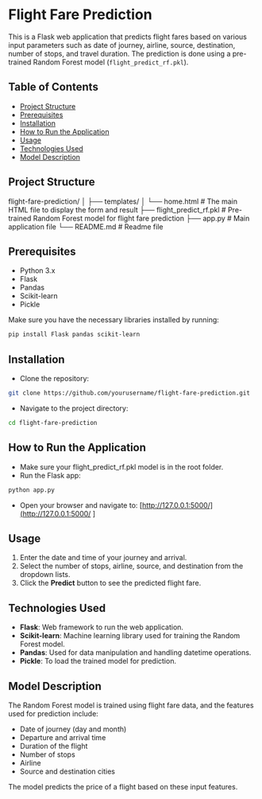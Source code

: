 # Flight Fare Prediction

This is a Flask web application that predicts flight fares based on various input parameters such as date of journey, airline, source, destination, number of stops, and travel duration. The prediction is done using a pre-trained Random Forest model (`flight_predict_rf.pkl`).

## Table of Contents
- [Project Structure](#project-structure)
- [Prerequisites](#prerequisites)
- [Installation](#installation)
- [How to Run the Application](#how-to-run-the-application)
- [Usage](#usage)
- [Technologies Used](#technologies-used)
- [Model Description](#model-description)

## Project Structure

flight-fare-prediction/ │ ├── templates/ │ └── home.html # The main HTML file to display the form and result ├── flight_predict_rf.pkl # Pre-trained Random Forest model for flight fare prediction ├── app.py # Main application file └── README.md # Readme file


## Prerequisites

- Python 3.x
- Flask
- Pandas
- Scikit-learn
- Pickle

Make sure you have the necessary libraries installed by running:

```bash
pip install Flask pandas scikit-learn
```

## Installation
  - Clone the repository:
```bash
git clone https://github.com/yourusername/flight-fare-prediction.git
```
  - Navigate to the project directory:
```bash
cd flight-fare-prediction
```

## How to Run the Application
  - Make sure your flight_predict_rf.pkl model is in the root folder.
  - Run the Flask app:
```bash
python app.py
```
  - Open your browser and navigate to:
    [http://127.0.0.1:5000/](http://127.0.0.1:5000/
    ]

## Usage
1. Enter the date and time of your journey and arrival.
2. Select the number of stops, airline, source, and destination from the dropdown lists.
3. Click the **Predict** button to see the predicted flight fare.

## Technologies Used
- **Flask**: Web framework to run the web application.
- **Scikit-learn**: Machine learning library used for training the Random Forest model.
- **Pandas**: Used for data manipulation and handling datetime operations.
- **Pickle**: To load the trained model for prediction.

## Model Description
The Random Forest model is trained using flight fare data, and the features used for prediction include:
- Date of journey (day and month)
- Departure and arrival time
- Duration of the flight
- Number of stops
- Airline
- Source and destination cities

The model predicts the price of a flight based on these input features.

